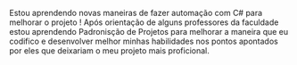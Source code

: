 Estou aprendendo novas maneiras de fazer automação com C# para melhorar o projeto !
Após orientação de alguns professores da faculdade estou aprendendo Padronisção de Projetos para melhorar a maneira que eu codifico e desenvolver melhor minhas habilidades nos pontos apontados por eles que deixariam o meu projeto mais proficional.
